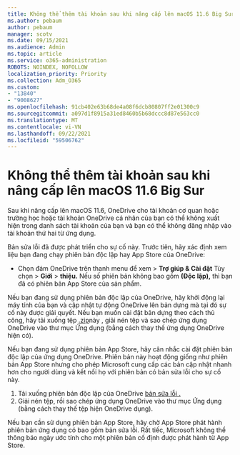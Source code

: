 ```yaml
---
title: Không thể thêm tài khoản sau khi nâng cấp lên macOS 11.6 Big Sur
ms.author: pebaum
author: pebaum
manager: scotv
ms.date: 09/15/2021
ms.audience: Admin
ms.topic: article
ms.service: o365-administration
ROBOTS: NOINDEX, NOFOLLOW
localization_priority: Priority
ms.collection: Adm_O365
ms.custom:
- "13840"
- "9008627"
ms.openlocfilehash: 91cb402e63b68de4a08f6dcb80807ff2e01300c9
ms.sourcegitcommit: a097d1f8915a31ed8460b5b68dccc8d87e563cc0
ms.translationtype: MT
ms.contentlocale: vi-VN
ms.lasthandoff: 09/22/2021
ms.locfileid: "59506762"
---
```

# <a name="unable-to-add-an-account-after-upgrading-to-macos-116-big-sur"></a>Không thể thêm tài khoản sau khi nâng cấp lên macOS 11.6 Big Sur

Sau khi nâng cấp lên macOS 11.6, OneDrive cho tài khoản cơ quan hoặc trường học hoặc tài khoản OneDrive cá nhân của bạn có thể không xuất hiện trong danh sách tài khoản của bạn và bạn có thể không đăng nhập vào tài khoản thứ hai từ ứng dụng.

Bản sửa lỗi đã được phát triển cho sự cố này. Trước tiên, hãy xác định xem liệu bạn đang chạy phiên bản độc lập hay App Store của OneDrive:

- Chọn đám OneDrive trên thanh menu để xem > **Trợ giúp & Cài đặt** Tùy chọn  >  **Giới**  >  **thiệu.** Nếu số phiên bản không bao gồm **(Độc lập),** thì bạn đã có phiên bản App Store của sản phẩm.

Nếu bạn đang sử dụng phiên bản độc lập của OneDrive, hãy khởi động lại máy tính của bạn và cập nhật tự động OneDrive lên bản dựng mà tại đó sự cố này được giải quyết. Nếu bạn muốn cài đặt bản dựng theo cách thủ công, hãy tải xuống tệp [.zip](https://oneclient.sfx.ms/Mac/Prod/21.170.0822.0003/OneDrive.zip)này , giải nén tệp và sao chép ứng dụng OneDrive vào thư mục Ứng dụng (bằng cách thay thế ứng dụng OneDrive hiện có).

Nếu bạn đang sử dụng phiên bản App Store, hãy cân nhắc cài đặt phiên bản độc lập của ứng dụng OneDrive. Phiên bản này hoạt động giống như phiên bản App Store nhưng cho phép Microsoft cung cấp các bản cập nhật nhanh hơn cho người dùng và kết nối họ với phiên bản có bản sửa lỗi cho sự cố này.

1. Tải xuống phiên bản độc lập của OneDrive [bản sửa lỗi .](https://oneclient.sfx.ms/Mac/Prod/21.170.0822.0003/OneDrive.zip)
2. Giải nén tệp, rồi sao chép ứng dụng OneDrive vào thư mục Ứng dụng (bằng cách thay thế tệp hiện OneDrive dụng).

Nếu bạn cần sử dụng phiên bản App Store, hãy chờ App Store phát hành phiên bản ứng dụng có bao gồm bản sửa lỗi. Rất tiếc, Microsoft không thể thông báo ngày ước tính cho một phiên bản cố định được phát hành từ App Store.


